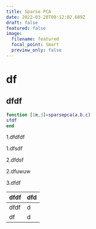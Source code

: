 ```yaml
---
title: Sparse PCA
date: 2022-03-28T08:12:02.689Z
draft: false
featured: false
image:
  filename: featured
  focal_point: Smart
  preview_only: false
---
```

# df

## dfdf

```matlab
function [1m,3]=sparsepca(a,b,c)
sfdf
end
```

1.dfdfdf

1.dfsdf

2.dfdsf

2.dfuwuw

3.dfdf

| dfdf | dfd |
| ---- | --- |
| dfdf | d   |
| df   | d   |
